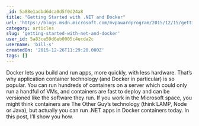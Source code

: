 ```yaml
---
_id: 5a88e1adbd6dca0d5f0d24a8
title: "Getting Started with .NET and Docker"
url: 'https://blogs.msdn.microsoft.com/mvpawardprogram/2015/12/15/getting-started-with-net-and-docker/'
category: articles
slug: 'getting-started-with-net-and-docker'
user_id: 5a83ce59d6eb0005c4ecda2c
username: 'bill-s'
createdOn: '2015-12-26T11:29:20.000Z'
tags: []
---
```


Docker lets you build and run apps, more quickly, with less hardware. That’s why application container technology (and Docker in particular) is so popular. You can run hundreds of containers on a server which could only run a handful of VMs, and containers are fast to deploy and can be versioned like the software they run. If you work in the Microsoft space, you might think containers are The Other Guy’s technology (think LAMP, Node or Java), but actually you can run .NET apps in Docker containers today. In this post, I’ll show you how.

